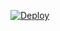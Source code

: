 [![Deploy](https://www.herokucdn.com/deploy/button.svg)](https://heroku.com/deploy?template=https://github.com/tr4uma/dd-hk-example)